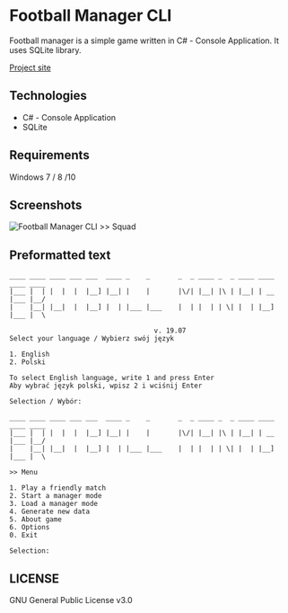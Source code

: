 Football Manager CLI
====================
Football manager is a simple game written in C# - Console Application. It uses SQLite library.

[Project site](http://karol-kiersnowski.prv.pl/projects.php?lang=en&theme=default#football-manager-cli)

Technologies
------------
* C# - Console Application
* SQLite

Requirements
------------
Windows 7 / 8 /10

Screenshots
-----------
![Football Manager CLI >> Squad](http://karol-kiersnowski.prv.pl/projects/football-manager-cli.png)

Preformatted text
-----------------

```
____ ____ ____ ___ ___  ____ _    _       _  _ ____ _  _ ____ ____ ____ ____ 
|___ |  | |  |  |  |__] |__| |    |       |\/| |__| |\ | |__| | __ |___ |__/ 
|    |__| |__|  |  |__] |  | |___ |___    |  | |  | | \| |  | |__] |___ |  \ 

								    v. 19.07
Select your language / Wybierz swój język

1. English
2. Polski

To select English language, write 1 and press Enter
Aby wybrać język polski, wpisz 2 i wciśnij Enter

Selection / Wybór: 

```

```
____ ____ ____ ___ ___  ____ _    _       _  _ ____ _  _ ____ ____ ____ ____ 
|___ |  | |  |  |  |__] |__| |    |       |\/| |__| |\ | |__| | __ |___ |__/ 
|    |__| |__|  |  |__] |  | |___ |___    |  | |  | | \| |  | |__] |___ |  \ 

>> Menu

1. Play a friendly match
2. Start a manager mode
3. Load a manager mode
4. Generate new data
5. About game
6. Options
0. Exit

Selection: 
```

LICENSE
-------
GNU General Public License v3.0
